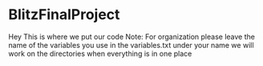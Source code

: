 # BlitzFinalProject
Hey
This is where we put our code
Note: For organization please leave the name of the variables you use in the variables.txt under your name
we will work  on the directories when everything is in one place
